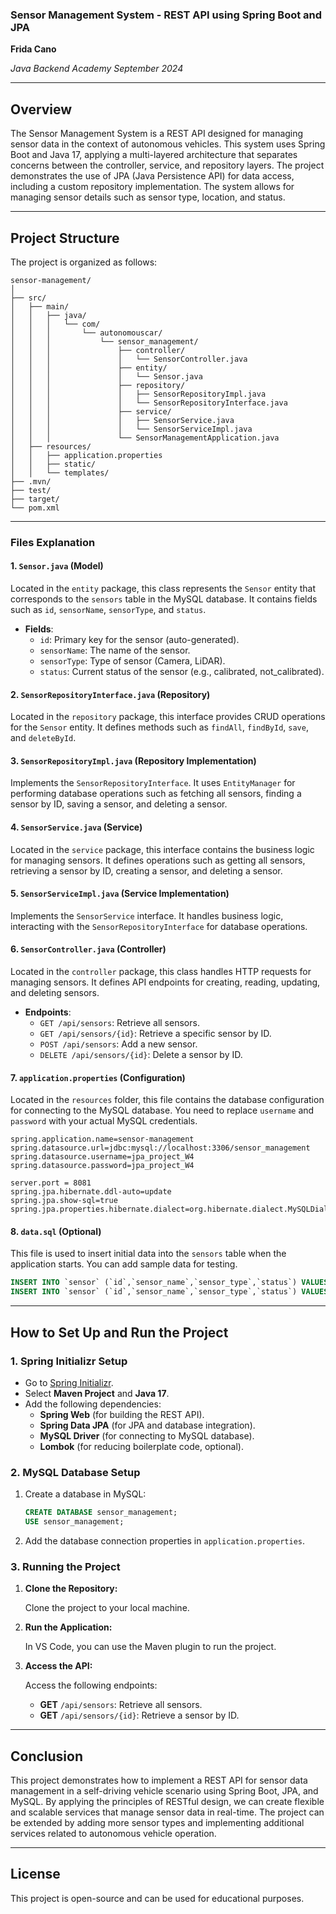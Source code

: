 ### **Sensor Management System - REST API using Spring Boot and JPA**
**Frida Cano**

*Java Backend Academy September 2024*

---

## **Overview**

The Sensor Management System is a REST API designed for managing sensor data in the context of autonomous vehicles. This system uses Spring Boot and Java 17, applying a multi-layered architecture that separates concerns between the controller, service, and repository layers. The project demonstrates the use of JPA (Java Persistence API) for data access, including a custom repository implementation. The system allows for managing sensor details such as sensor type, location, and status.

---

## **Project Structure**

The project is organized as follows:

```plaintext
sensor-management/
│
├── src/
│   ├── main/
│   │   ├── java/
│   │   │   └── com/
│   │   │       └── autonomouscar/
│   │   │           └── sensor_management/
│   │   │               ├── controller/
│   │   │               │   └── SensorController.java
│   │   │               ├── entity/
│   │   │               │   └── Sensor.java
│   │   │               ├── repository/
│   │   │               │   ├── SensorRepositoryImpl.java
│   │   │               │   └── SensorRepositoryInterface.java
│   │   │               ├── service/
│   │   │               │   ├── SensorService.java
│   │   │               │   └── SensorServiceImpl.java
│   │   │               └── SensorManagementApplication.java
│   ├── resources/
│   │   ├── application.properties
│   │   ├── static/
│   │   └── templates/
├── .mvn/
├── test/
├── target/
└── pom.xml

```

---

### **Files Explanation**

#### **1. `Sensor.java` (Model)**

Located in the `entity` package, this class represents the `Sensor` entity that corresponds to the `sensors` table in the MySQL database. It contains fields such as `id`, `sensorName`, `sensorType`, and `status`.

- **Fields**:
  - `id`: Primary key for the sensor (auto-generated).
  - `sensorName`: The name of the sensor.
  - `sensorType`: Type of sensor (Camera, LiDAR).
  - `status`: Current status of the sensor (e.g., calibrated, not_calibrated).

#### **2. `SensorRepositoryInterface.java` (Repository)**

Located in the `repository` package, this interface provides CRUD operations for the `Sensor` entity. It defines methods such as `findAll`, `findById`, `save`, and `deleteById`.

#### **3. `SensorRepositoryImpl.java` (Repository Implementation)**

Implements the `SensorRepositoryInterface`. It uses `EntityManager` for performing database operations such as fetching all sensors, finding a sensor by ID, saving a sensor, and deleting a sensor.

#### **4. `SensorService.java` (Service)**

Located in the `service` package, this interface contains the business logic for managing sensors. It defines operations such as getting all sensors, retrieving a sensor by ID, creating a sensor, and deleting a sensor.

#### **5. `SensorServiceImpl.java` (Service Implementation)**

Implements the `SensorService` interface. It handles business logic, interacting with the `SensorRepositoryInterface` for database operations.

#### **6. `SensorController.java` (Controller)**

Located in the `controller` package, this class handles HTTP requests for managing sensors. It defines API endpoints for creating, reading, updating, and deleting sensors.

- **Endpoints**:
  - `GET /api/sensors`: Retrieve all sensors.
  - `GET /api/sensors/{id}`: Retrieve a specific sensor by ID.
  - `POST /api/sensors`: Add a new sensor.
  - `DELETE /api/sensors/{id}`: Delete a sensor by ID.

#### **7. `application.properties` (Configuration)**

Located in the `resources` folder, this file contains the database configuration for connecting to the MySQL database. You need to replace `username` and `password` with your actual MySQL credentials.

```properties
spring.application.name=sensor-management
spring.datasource.url=jdbc:mysql://localhost:3306/sensor_management
spring.datasource.username=jpa_project_W4
spring.datasource.password=jpa_project_W4

server.port = 8081
spring.jpa.hibernate.ddl-auto=update
spring.jpa.show-sql=true
spring.jpa.properties.hibernate.dialect=org.hibernate.dialect.MySQLDialect
```

#### **8. `data.sql` (Optional)**

This file is used to insert initial data into the `sensors` table when the application starts. You can add sample data for testing.

```sql
INSERT INTO `sensor` (`id`,`sensor_name`,`sensor_type`,`status`) VALUES (1,'multisense','camera', 'calibrated');
INSERT INTO `sensor` (`id`,`sensor_name`,`sensor_type`,`status`) VALUES (2,'velodyne','LiDAR', 'calibrated');
```

---

## **How to Set Up and Run the Project**

### **1. Spring Initializr Setup**

- Go to [Spring Initializr](https://start.spring.io/).
- Select **Maven Project** and **Java 17**.
- Add the following dependencies:
  - **Spring Web** (for building the REST API).
  - **Spring Data JPA** (for JPA and database integration).
  - **MySQL Driver** (for connecting to MySQL database).
  - **Lombok** (for reducing boilerplate code, optional).

### **2. MySQL Database Setup**

1. Create a database in MySQL:
   ```sql
   CREATE DATABASE sensor_management;
   USE sensor_management;
   ```

2. Add the database connection properties in `application.properties`.

### **3. Running the Project**

1. **Clone the Repository:**

   Clone the project to your local machine.

2. **Run the Application:**

   In VS Code, you can use the Maven plugin to run the project.

3. **Access the API:**

   Access the following endpoints:
   - **GET** `/api/sensors`: Retrieve all sensors.
   - **GET** `/api/sensors/{id}`: Retrieve a sensor by ID.

---

## **Conclusion**

This project demonstrates how to implement a REST API for sensor data management in a self-driving vehicle scenario using Spring Boot, JPA, and MySQL. By applying the principles of RESTful design, we can create flexible and scalable services that manage sensor data in real-time. The project can be extended by adding more sensor types and implementing additional services related to autonomous vehicle operation.

---

## **License**

This project is open-source and can be used for educational purposes.
